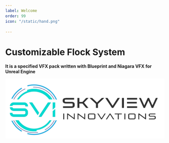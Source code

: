 ```yaml
---
label: Welcome
order: 99
icon: "/static/hand.png"

---
```



# Customizable Flock System

**It is a specified VFX pack written with Blueprint and Niagara VFX for Unreal Engine** 


![](/static/skyview-gray.png)
 